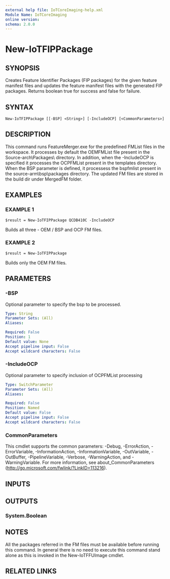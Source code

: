 ```yaml
---
external help file: IoTCoreImaging-help.xml
Module Name: IoTCoreImaging
online version:
schema: 2.0.0
---
```


# New-IoTFIPPackage

## SYNOPSIS
Creates Feature Identifier Packages (FIP packages) for the given feature manifest files and updates the feature manifest files with the generated FIP packages.
Returns boolean true for success and false for failure.

## SYNTAX

```
New-IoTFIPPackage [[-BSP] <String>] [-IncludeOCP] [<CommonParameters>]
```

## DESCRIPTION
This command runs FeatureMerger.exe for the predefined FMList files in the workspace.
It processes by default the OEMFMList  file present in the Source-arch\Packages\ directory.
In addition, when the -IncludeOCP is specified it processes the OCPFMList present in the templates directory.
When the BSP parameter is defined, it processess the bspfmlist present in the source-arm\bsp\packages directory.
The updated FM files are stored in the build dir under MergedFM folder.

## EXAMPLES

### EXAMPLE 1
```
$result = New-IoTFIPPackage QCDB410C -IncludeOCP
```

Builds all three - OEM / BSP and OCP FM files.

### EXAMPLE 2
```
$result = New-IoTFIPPackage
```

Builds only the OEM FM files.

## PARAMETERS

### -BSP
Optional parameter to specify the bsp to be processed.

```yaml
Type: String
Parameter Sets: (All)
Aliases:

Required: False
Position: 1
Default value: None
Accept pipeline input: False
Accept wildcard characters: False
```

### -IncludeOCP
Optional parameter to specify inclusion of OCPFMList processing

```yaml
Type: SwitchParameter
Parameter Sets: (All)
Aliases:

Required: False
Position: Named
Default value: False
Accept pipeline input: False
Accept wildcard characters: False
```

### CommonParameters
This cmdlet supports the common parameters: -Debug, -ErrorAction, -ErrorVariable, -InformationAction, -InformationVariable, -OutVariable, -OutBuffer, -PipelineVariable, -Verbose, -WarningAction, and -WarningVariable. For more information, see about_CommonParameters (http://go.microsoft.com/fwlink/?LinkID=113216).

## INPUTS

## OUTPUTS

### System.Boolean

## NOTES
All the packages referred in the FM files must be available before running this command.
In general there is no need to execute this command stand alone as this is invoked in the New-IoTFFUImage cmdlet.

## RELATED LINKS
